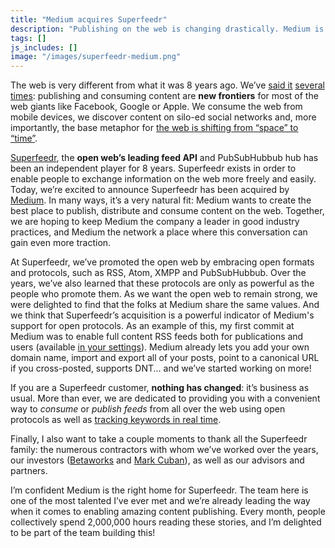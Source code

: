 ```yaml
---
title: "Medium acquires Superfeedr"
description: "Publishing on the web is changing drastically. Medium is one of these few companies which are building the future of publishing and reading. We're excited to join forces with them and continue buildin the open web in this new era!"
tags: []
js_includes: []
image: "/images/superfeedr-medium.png"
---
```


The web is very different from what it was 8 years ago. We’ve [said it](https://blog.superfeedr.com/instant-articles-future-rss/) [several](https://blog.superfeedr.com/apple-facebook-rss/) [times](https://blog.superfeedr.com/it-is-called-rss/): publishing and consuming content are __new frontiers__ for most of the web giants like Facebook, Google or Apple. We consume the web from mobile devices, we discover content on silo-ed social networks and, more importantly, the base metaphor for [the web is shifting from “space” to “time”](http://www.ouvre-boite.com/space-to-time/).

[Superfeedr](https://superfeedr.com), the **open web’s leading feed API** and PubSubHubbub hub has been an independent player for 8 years. Superfeedr exists in order to enable people to exchange information on the web more freely and easily. Today, we’re excited to announce Superfeedr has been acquired by [Medium](https://medium.com). In many ways, it’s a very natural fit: Medium wants to create the best place to publish, distribute and consume content on the web. Together, we are hoping to keep Medium the company a leader in good industry practices, and Medium the network a place where this conversation can gain even more traction.

At Superfeedr, we’ve promoted the open web by embracing open formats and protocols, such as RSS, Atom, XMPP and PubSubHubbub. Over the years, we’ve also learned that these protocols are only as powerful as the people who promote them. As we want the open web to remain strong, we were delighted to find that the folks at Medium share the same values. And we think that Superfeedr’s acquisition is a powerful indicator of Medium's support for open protocols. As an example of this, my first commit at Medium was to enable full content RSS feeds both for publications and users (available [in your settings](https://medium.com/me/settings)). Medium already lets you add your own domain name, import and export all of your posts, point to a canonical URL if you cross-posted, supports DNT... and we’ve started working on more!

If you are a Superfeedr customer, **nothing has changed**: it’s business as usual. More than ever, we are dedicated to providing you with a convenient way to *consume* or *publish feeds* from all over the web using open protocols as well as [tracking keywords in real time](https://superfeedr.com/tracker).

Finally, I also want to take a couple moments to thank all the Superfeedr family: the numerous contractors with whom we’ve worked over the years, our investors ([Betaworks](https://betaworks.com) and [Mark Cuban](https://twitter.com/mcuban)), as well as our advisors and partners.

I’m confident Medium is the right home for Superfeedr. The team here is one of the most talented I’ve ever met and we’re already leading the way when it comes to enabling amazing content publishing. Every month, people collectively spend 2,000,000 hours reading these stories, and I’m delighted to be part of the team building this!

